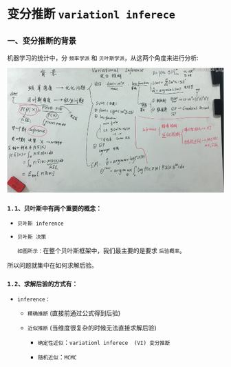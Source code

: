 # 变分推断 `variationl inferece `

## `一、变分推断的背景`

机器学习的统计中，分 `频率学派` 和 `贝叶斯学派`，从这两个角度来进行分析:

<div align=center><img src="./static/background.jpg"/></div>

### `1.1、贝叶斯中有两个重要的概念：`

* `贝叶斯 inference `

* `贝叶斯 决策 `


    `如图所示：`在整个贝叶斯框架中，我们最主要的是要求 `后验概率`。

所以问题就集中在如何求解后验。

### `1.2、求解后验的方式有：`

* `inference：`

    * `精确推断` (直接前通过公式得到后验)

    * `近似推断` (当维度很复杂的时候无法直接求解后验)

        * `确定性近似`：`variationl inferece  (VI) 变分推断 `

        * `随机近似`：`MCMC` 






















